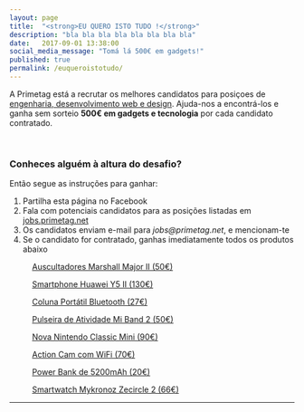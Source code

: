 ```yaml
---
layout: page
title:  "<strong>EU QUERO ISTO TUDO !</strong>"
description: "bla bla bla bla bla bla bla bla"
date:   2017-09-01 13:38:00
social_media_message: "Tomá lá 500€ em gadgets!"
published: true
permalink: /euqueroistotudo/
---
```


<meta property="og:image" content="/assets/images/jobs-campaign.png" />
<meta property="og:title" content="Eu quero isto tudo!" />

A Primetag está a recrutar os melhores candidatos para posiçoes de [engenharia, desenvolvimento web e design](http://jobs.primetag.net). Ajuda-nos a encontrá-los e ganha sem sorteio **500€ em gadgets e tecnologia** por cada candidato contratado.

<br/>

### Conheces alguém à altura do desafio? ###

Então segue as instruções para ganhar:

1. Partilha esta página no Facebook
2. Fala com potenciais candidatos para as posições listadas em [jobs.primetag.net](http://jobs.primetag.net)
3. Os candidatos enviam e-mail para _jobs@primetag.net_, e mencionam-te
4. Se o candidato for contratado, ganhas imediatamente todos os produtos abaixo

<div class="image-grid">
  <a href="https://www.fnac.pt/Marshall-Auscultadores-Major-II-Preto-Auriculares-Hi-Fi-Auscultadores/a906048#" target="_blank">
    <figure>
      <img src="https://static.fnac-static.com/multimedia/Images/PT/NR/11/b4/0d/898065/1540-1/tsp20160812190120/Marshall-Auscultadores-Major-II-Preto.jpg" alt="">
      <figcaption>
        Auscultadores Marshall Major II (50€)
      </figcaption>
    </figure>
  </a>
    <a href="https://www.phonehouse.pt/pt/smartphone-huawei-y5-ii-branco/?pid=720&id=431&cat=423&pc=1" target="_blank">
    <figure>
      <img src="https://phonehouse.eurocdn.net/temp/1473325001_5c1e524c418fa2e77370e17ac447fbc1.jpg" alt="">
      <figcaption>
        Smartphone Huawei Y5 II (130€)
      </figcaption>
    </figure>
  </a>
  <a href="https://www.fnac.pt/Philips-Coluna-Portatil-BT-50-Preto-Acessorio-Imagem-e-Som-Colunas-Mini/a889137#" target="_blank">
    <figure>
      <img src="https://static.fnac-static.com/multimedia/Images/PT/NR/8f/72/0d/881295/1540-1/tsp20160813092340/Philips-Coluna-Portatil-BT-50-Preto.jpg" alt="">
      <figcaption>
        Coluna Portátil Bluetooth (27€)
      </figcaption>
    </figure>
  </a>
  <a href="https://www.fnac.pt/Pulseira-de-Atividade-Xiaomi-Mi-Band-2-Preto-Electronica-Desporto-e-Saude-Pulseira-Monitor-Atividade/a1202496#" target="_blank">
    <figure>
      <img src="https://static.fnac-static.com/multimedia/Images/PT/NR/e5/16/12/1185509/1540-1.jpg" alt="">
      <figcaption>
        Pulseira de Atividade Mi Band 2 (50€)
      </figcaption>
    </figure>
  </a>
    <a href="https://www.fnac.pt/Nintendo-Classic-Mini-Consola-Super-Nintendo-Entertainment-System-SNES-Consola-Consola/a1257579#" target="_blank">
    <figure>
      <img src="https://static.fnac-static.com/multimedia/Images/PT/NR/6d/ea/12/1239661/1540-1.jpg" alt="">
      <figcaption>
        Nova Nintendo Classic Mini (90€)
      </figcaption>
    </figure>
  </a>
  <a href="https://www.phonehouse.pt/pt/action-camera-multisport-prixton-dv650-wi-fi/?pid=868&id=743&cat=733&pc=1" target="_blank">
    <figure>
      <img src="https://phonehouse.eurocdn.net/temp/1490119968_e48462aebdaef675839f8adfcb7dd862.jpg" alt="">
      <figcaption>
        Action Cam com WiFi (70€)
      </figcaption>
    </figure>
  </a>
  <a href="https://www.fnac.pt/Power-Bank-Eurotech-5200mAh-Preto-Acessorio-Informatica-e-Tel-Carregador-Telemovel/a982585#" target="_blank">
    <figure>
      <img src="https://static.fnac-static.com/multimedia/Images/PT/NR/85/d7/0e/972677/1540-1/tsp20160831162429/Power-Bank-Eurotech-5200mAh-Preto.jpg" alt="">
      <figcaption>
        Power Bank de 5200mAh (20€)
      </figcaption>
    </figure>
  </a>  
    <a href="https://www.fnac.pt/mp10315782/Smartwatch-Mykronoz-Zecircle-2-Cinza?omnsearchpos=109" target="_blank">
    <figure>
      <img src="https://static.fnac-static.com/multimedia/Images/PT/MC/06/68/9d/10315782/1507-1/tsp20170612173533/Smartwatch-Mykronoz-Zecircle-2-Cinza.jpg" alt="">
      <figcaption>
       Smartwatch Mykronoz Zecircle 2 (66€)
      </figcaption>
    </figure>
  </a>
</div>

----

